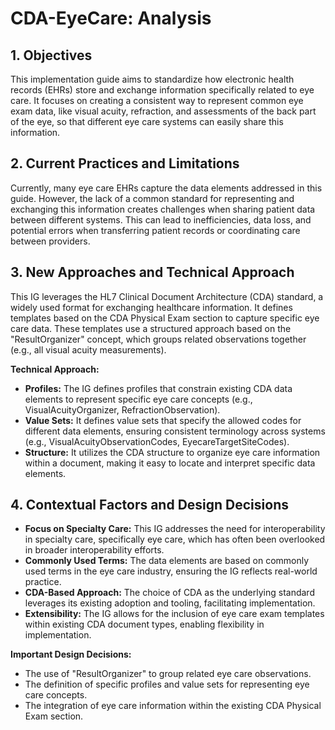 # CDA-EyeCare: Analysis

## 1. Objectives

This implementation guide aims to standardize how electronic health records (EHRs) store and exchange information specifically related to eye care. It focuses on creating a consistent way to represent common eye exam data, like visual acuity, refraction, and assessments of the back part of the eye, so that different eye care systems can easily share this information.

## 2. Current Practices and Limitations

Currently, many eye care EHRs capture the data elements addressed in this guide. However, the lack of a common standard for representing and exchanging this information creates challenges when sharing patient data between different systems. This can lead to inefficiencies, data loss, and potential errors when transferring patient records or coordinating care between providers.

## 3. New Approaches and Technical Approach

This IG leverages the HL7 Clinical Document Architecture (CDA) standard, a widely used format for exchanging healthcare information. It defines templates based on the CDA Physical Exam section to capture specific eye care data. These templates use a structured approach based on the "ResultOrganizer" concept, which groups related observations together (e.g., all visual acuity measurements).

**Technical Approach:**

* **Profiles:** The IG defines profiles that constrain existing CDA data elements to represent specific eye care concepts (e.g., VisualAcuityOrganizer, RefractionObservation).
* **Value Sets:** It defines value sets that specify the allowed codes for different data elements, ensuring consistent terminology across systems (e.g., VisualAcuityObservationCodes, EyecareTargetSiteCodes).
* **Structure:** It utilizes the CDA structure to organize eye care information within a document, making it easy to locate and interpret specific data elements.

## 4. Contextual Factors and Design Decisions

* **Focus on Specialty Care:** This IG addresses the need for interoperability in specialty care, specifically eye care, which has often been overlooked in broader interoperability efforts.
* **Commonly Used Terms:** The data elements are based on commonly used terms in the eye care industry, ensuring the IG reflects real-world practice.
* **CDA-Based Approach:** The choice of CDA as the underlying standard leverages its existing adoption and tooling, facilitating implementation.
* **Extensibility:** The IG allows for the inclusion of eye care exam templates within existing CDA document types, enabling flexibility in implementation.

**Important Design Decisions:**

* The use of "ResultOrganizer" to group related eye care observations.
* The definition of specific profiles and value sets for representing eye care concepts.
* The integration of eye care information within the existing CDA Physical Exam section.

